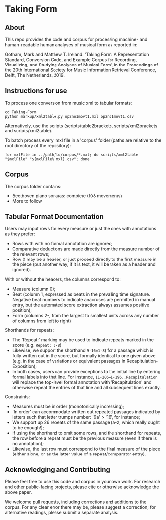 # Taking Form

## About

This repo provides the code and corpus for processing machine- and human-readable human analyses of musical form as reported in:

Gotham, Mark and Matthew T. Ireland: 'Taking Form: A Representation Standard, Conversion Code, and Example Corpus for Recording, Visualizing, and Studying Analyses of Musical Form', in the Proceedings of the 20th International Society for Music Information Retrieval Conference, Delft, The Netherlands, 2019.

## Instructions for use

To process one conversion from music xml to tabular formats:
```
cd Taking-Form
python markup/xml2table.py op2no1movt1.mxl op2no1movt1.csv
```

Alternatively, use the scripts (scripts/table2brackets, scripts/xml2brackets and scripts/xml2table).

To batch process every .mxl file in a 'corpus' folder (paths are relative to the root directory of the repository):
```
for mxlFile in ../path/to/corpus/*.mxl; do scripts/xml2table "$mxlFile" "${mxlFile%.mxl}.csv"; done
```

## Corpus

The corpus folder contains:
- Beethoven piano sonatas: complete (103 movements)
- More to follow

## Tabular Format Documentation

Users may input rows for every measure or just the ones with annotations as they prefer:
- Rows with with no formal annotation are ignored;
- Comparative deductions are made directly from the measure number of the relevant rows;
- Row 0 may be a header, or just proceed directly to the first measure in the piece (put another way, if it is text, it will be taken as a header and ignored).

With or without the headers, the columns correspond to:
- Measure (column 0);
- Beat (column 1, expressed as beats in the prevailing time signature. Negative beat numbers to indicate anacruses are permitted in manual entry, but the automated score extraction always assumes positive position);
- Form (columns 2-, from the largest to smallest units across any number of columns from left to right)

Shorthands for repeats:
- The 'Repeat:' marking may be used to indicate repeats marked in the score (e.g. ```Repeat: 1-8```)
- Likewise, we support the shorthand ```9-16=1-8```) for a passage which is fully written out in the score, but formally identical to one given above (e.g. in the case of variations or equivalent passages in Recapitulation-Exposition);
- In both cases, users can provide exceptions to the initial line by entering formal labels into that line. For instance, ```11-206=1-196,,Recapitulation``` will replace the top-level formal annotation with 'Recapitulation' and otherwise repeat the entries of that line and all subsequent lines exactly.

Constraints:
- Measures must be in order (monotonically increasing);
- 'In order' can accommodate written out repeated passages indicated by letters such that letter trumps number: '9a' > '16', for instance;
- We support up 26 repeats of the same passage (a-z, which really ought to be enough!);
- If using the shorthand to omit some rows, and the shorthand for repeats, the row before a repeat must be the previous measure (even if there is no annotation);
- Likewise, the last row must correspond to the final measure of the piece (either alone, or as the latter value of a repeat/comparator entry).

## Acknowledging and Contributing

Please feel free to use this code and corpus in your own work.
For research and other public-facing projects, please cite or otherwise acknowledge the above paper.

We welcome pull requests, including corrections and additions to the corpus. For any clear error there may be, please suggest a correction; for alternative readings, please submit a separate analysis.
